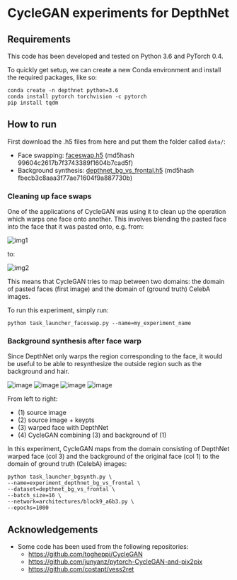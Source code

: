 # CycleGAN experiments for DepthNet

## Requirements

This code has been developed and tested on Python 3.6 and PyTorch 0.4.

To quickly get setup, we can create a new Conda environment and install the required packages, like so:

```
conda create -n depthnet python=3.6
conda install pytorch torchvision -c pytorch
pip install tqdm
```

## How to run

First download the .h5 files from here and put them the folder called `data/`:

* Face swapping: [faceswap.h5](https://mega.nz/#!9S5zFDYY!4KVJpbQXhAaOrVRFsyAuItyXbZyi7CW--1zmLffXF0Q) (md5hash 99604c2617b7f3743389f1604b7cad5f)
* Background synthesis: [depthnet_bg_vs_frontal.h5](https://mega.nz/#!RXpRFQSQ!xBKUuy0sxxKPacs8T6aCY9d2gkKnc2TJ5LUgB66NJ9g) (md5hash fbecb3c8aaa3f77ae71604f9a887730b)

### Cleaning up face swaps

One of the applications of CycleGAN was using it to clean up the operation which warps one face onto another. This involves blending the pasted face into the face that it was pasted onto, e.g. from:

<!-- ![image](https://user-images.githubusercontent.com/2417792/45967635-9d81e680-bffc-11e8-8317-c1f83bae4c3e.png)
![image](https://user-images.githubusercontent.com/2417792/45967641-9fe44080-bffc-11e8-911e-c17695573fed.png)
![image](https://user-images.githubusercontent.com/2417792/45967644-a1ae0400-bffc-11e8-8048-00fb69d389f2.png)
![image](https://user-images.githubusercontent.com/2417792/45967646-a4105e00-bffc-11e8-9912-22b482b2c0f8.png) -->

![img1](https://user-images.githubusercontent.com/2417792/45315224-d05ab380-b501-11e8-9ec5-98aeb770a9e4.png)

to:

![img2](https://user-images.githubusercontent.com/2417792/45315235-d81a5800-b501-11e8-9fd8-3f81126d518f.png)

This means that CycleGAN tries to map between two domains: the domain of pasted faces (first image) and the domain of (ground truth) CelebA images.

To run this experiment, simply run:

```
python task_launcher_faceswap.py --name=my_experiment_name
```

### Background synthesis after face warp

Since DepthNet only warps the region corresponding to the face, it would be useful to be able to resynthesize the outside region such as the background and hair.

![image](https://user-images.githubusercontent.com/2417792/45967494-32381480-bffc-11e8-8002-d843ce926670.png)
![image](https://user-images.githubusercontent.com/2417792/45967500-349a6e80-bffc-11e8-9f07-bc4d9c2529a3.png)
![image](https://user-images.githubusercontent.com/2417792/45967504-36643200-bffc-11e8-8f61-6aebb649ffae.png)
![image](https://user-images.githubusercontent.com/2417792/45967506-382df580-bffc-11e8-8964-e1eb7ae30ace.png)

From left to right:
* (1) source image
* (2) source image + keypts
* (3) warped face with DepthNet
* (4) CycleGAN combining (3) and background of (1)

In this experiment, CycleGAN maps from the domain consisting of DepthNet warped face (col 3) and the background of the original face (col 1) to the domain of ground truth (CelebA) images:

```
python task_launcher_bgsynth.py \
--name=experiment_depthnet_bg_vs_frontal \
--dataset=depthnet_bg_vs_frontal \
--batch_size=16 \
--network=architectures/block9_a6b3.py \
--epochs=1000
```

## Acknowledgements

* Some code has been used from the following repositories:
  * https://github.com/togheppi/CycleGAN
  * https://github.com/junyanz/pytorch-CycleGAN-and-pix2pix
  * https://github.com/costapt/vess2ret

